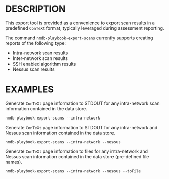 DESCRIPTION
===========

This export tool is provided as a convenience to export scan results in a
predefined `ConTeXt` format, typically leveraged during assessment
reporting.

The command `nmdb-playbook-export-scans` currently supports creating reports
of the following type:
* Intra-network scan results
* Inter-network scan results
* SSH enabled algorithm results
* Nessus scan results


EXAMPLES
========

Generate `ConTeXt` page information to STDOUT for any intra-network scan
information contained in the data store.
```
nmdb-playbook-export-scans --intra-network
```

Generate `ConTeXt` page information to STDOUT for any intra-network and Nessus
scan information contained in the data store.
```
nmdb-playbook-export-scans --intra-network --nessus
```

Generate `ConTeXt` page information to files for any intra-network and Nessus
scan information contained in the data store (pre-defined file names).
```
nmdb-playbook-export-scans --intra-network --nessus --toFile
```
